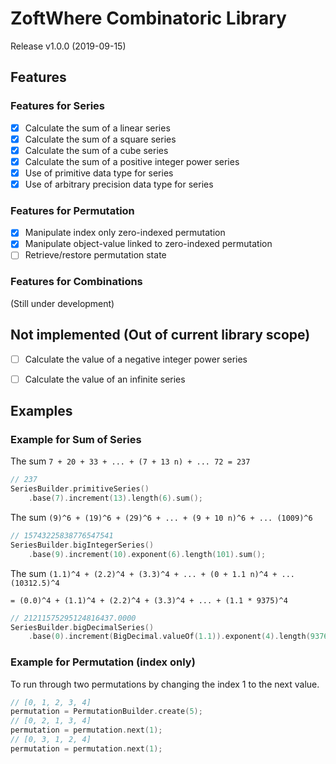 # ZoftWhere Combinatoric Library

Release v1.0.0 (2019-09-15)


## Features

### Features for Series

- [x] Calculate the sum of a linear series
- [x] Calculate the sum of a square series
- [x] Calculate the sum of a cube series
- [x] Calculate the sum of a positive integer power series
- [x] Use of primitive data type for series
- [x] Use of arbitrary precision data type for series

### Features for Permutation

- [x] Manipulate index only zero-indexed permutation
- [x] Manipulate object-value linked to zero-indexed permutation
- [ ] Retrieve/restore permutation state

### Features for Combinations

(Still under development)


## Not implemented (Out of current library scope)
- [ ] Calculate the value of a negative integer power series
- [ ] Calculate the value of an infinite series


## Examples

### Example for Sum of Series

The sum `7 + 20 + 33 + ... + (7 + 13 n) + ... 72 = 237`
``` kotlin
// 237
SeriesBuilder.primitiveSeries()
    .base(7).increment(13).length(6).sum();
```

The sum `(9)^6 + (19)^6 + (29)^6 + ... + (9 + 10 n)^6 + ... (1009)^6`
``` kotlin
// 15743225838776547541
SeriesBuilder.bigIntegerSeries()
    .base(9).increment(10).exponent(6).length(101).sum();
```

The sum `(1.1)^4 + (2.2)^4 + (3.3)^4 + ... + (0 + 1.1 n)^4 + ... (10312.5)^4`

`= (0.0)^4 + (1.1)^4 + (2.2)^4 + (3.3)^4 + ... + (1.1 * 9375)^4`

``` kotlin
// 21211575295124816437.0000
SeriesBuilder.bigDecimalSeries()
    .base(0).increment(BigDecimal.valueOf(1.1)).exponent(4).length(9376).sum();
```

### Example for Permutation (index only)

To run through two permutations by changing the index 1 to the next value.
``` kotlin
// [0, 1, 2, 3, 4]
permutation = PermutationBuilder.create(5);
// [0, 2, 1, 3, 4]
permutation = permutation.next(1);
// [0, 3, 1, 2, 4]
permutation = permutation.next(1);
```